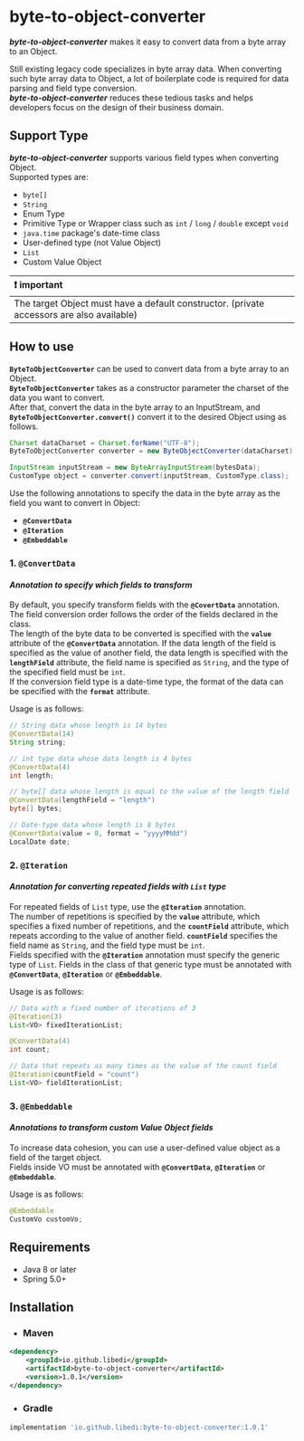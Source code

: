 # **byte-to-object-converter**
***byte-to-object-converter*** makes it easy to convert data from a byte array to an Object. 

Still existing legacy code specializes in byte array data. When converting such byte array data to Object, a lot of boilerplate code is required for data parsing and field type conversion.  
***byte-to-object-converter*** reduces these tedious tasks and helps developers focus on the design of their business domain.

## **Support Type**
***byte-to-object-converter*** supports various field types when converting Object.  
Supported types are:
- `byte[]`
- `String`
- Enum Type
- Primitive Type or Wrapper class such as `int` / `long` / `double` except `void`
- `java.time` package's date-time class
- User-defined type (not Value Object)
- `List`
- Custom Value Object

| :exclamation: important |
|:-------------------------|
| The target Object must have a default constructor. (private accessors are also available) |

## **How to use**
**`ByteToObjectConverter`** can be used to convert data from a byte array to an Object.  
**`ByteToObjectConverter`** takes as a constructor parameter the charset of the data you want to convert.  
After that, convert the data in the byte array to an InputStream, and **`ByteToObjectConverter.convert()`** convert it to the desired Object using as follows.
~~~java
Charset dataCharset = Charset.forName("UTF-8");
ByteToObjectConverter converter = new ByteObjectConverter(dataCharset);

InputStream inputStream = new ByteArrayInputStream(bytesData);
CustomType object = converter.convert(inputStream, CustomType.class);
~~~

Use the following annotations to specify the data in the byte array as the field you want to convert in Object:
- **`@ConvertData`**
- **`@Iteration`**
- **`@Embeddable`**

### **1. `@ConvertData`**
#### ***Annotation to specify which fields to transform***
By default, you specify transform fields with the **`@CovertData`** annotation.  
The field conversion order follows the order of the fields declared in the class.  
The length of the byte data to be converted is specified with the **`value`** attribute of the **`@ConvertData`** annotation. If the data length of the field is specified as the value of another field, the data length is specified with the **`lengthField`** attribute, the field name is specified as `String`, and the type of the specified field must be `int`.  
If the conversion field type is a date-time type, the format of the data can be specified with the **`format`** attribute.

Usage is as follows:
~~~java
// String data whose length is 14 bytes
@ConvertData(14)
String string;

// int type data whose data length is 4 bytes
@ConvertData(4)
int length;

// byte[] data whose length is equal to the value of the length field
@ConvertData(lengthField = "length")
byte[] bytes;

// Date-type data whose length is 8 bytes
@ConvertData(value = 8, format = "yyyyMMdd")
LocalDate date;
~~~

### **2. `@Iteration`**
#### ***Annotation for converting repeated fields with `List` type***
For repeated fields of `List` type, use the **`@Iteration`** annotation.  
The number of repetitions is specified by the **`value`** attribute, which specifies a fixed number of repetitions, and the **`countField`** attribute, which repeats according to the value of another field. **`countField`** specifies the field name as `String`, and the field type must be `int`.  
Fields specified with the **`@Iteration`** annotation must specify the generic type of `List`. Fields in the class of that generic type must be annotated with **`@ConvertData`**, **`@Iteration`** or **`@Embeddable`**.

Usage is as follows:
~~~java
// Data with a fixed number of iterations of 3
@Iteration(3)
List<VO> fixedIterationList;

@ConvertData(4)
int count;

// Data that repeats as many times as the value of the count field
@Iteration(countField = "count")
List<VO> fieldIterationList;
~~~

### **3. `@Embeddable`**
#### ***Annotations to transform custom Value Object fields***
To increase data cohesion, you can use a user-defined value object as a field of the target object.  
Fields inside VO must be annotated with **`@ConvertData`**, **`@Iteration`** or **`@Embeddable`**.

Usage is as follows:
~~~java
@Embeddable
CustomVo customVo;
~~~

## **Requirements**
- Java 8 or later
- Spring 5.0+

## **Installation**
- ### **Maven**
~~~xml
<dependency>
    <groupId>io.github.libedi</groupId>
    <artifactId>byte-to-object-converter</artifactId>
    <version>1.0.1</version>
</dependency>
~~~
- ### **Gradle**
~~~groovy
implementation 'io.github.libedi:byte-to-object-converter:1.0.1'
~~~
